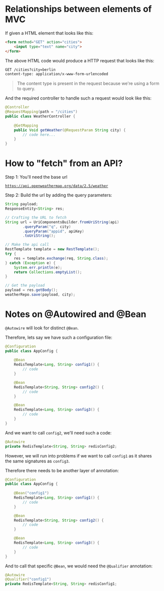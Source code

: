 # Relationships between elements of MVC

If given a HTML element that looks like this:

```html
<form method="GET" action="cities">
    <input type="text" name="city">
</form>
``` 

The above HTML code would produce a HTTP request that looks like this:

```xml
GET /cities?city=berlin
content-type: application/x-www-form-urlencoded
```

> The content type is present in the request because we're using a form to query.

And the required controller to handle such a request would look like this:

```java
@Controller
@RequestMapping(path = "/cities")
public class WeatherController {
    
    @GetMapping
    public Void getWeather(@RequestParam String city) {
        // code here...
    }
}
```
# How to "fetch" from an API?
Step 1: You'll need the base url

<code>https://api.openweathermap.org/data/2.5/weather</code>

Step 2: Build the url by adding the query parameters:

```java
String payload;
ResponseEntity<String> res;

// Crafting the URL to fetch
String url = UriComponentsBuilder.fromUriString(api)
        .queryParam("q", city)
        .queryParam("appid", apiKey)
        .toUriString();

// Make the api call
RestTemplate template = new RestTemplate();
try {
    res = template.exchange(req, String.class);
} catch (Exception e) {
    System.err.println(e);
    return Collections.emptyList();
}

// Get the payload
payload = res.getBody();
weatherRepo.save(payload, city);
```
# Notes on @Autowired and @Bean

`@Autowire` will look for distinct `@Bean`.

Therefore, lets say we have such a configuration file:

```java
@Configuration
public class AppConfig {
    
    @Bean
    RedisTemplate<Long, String> config1() {
        // code
    }

    @Bean
    RedisTemplate<String, String> config2() {
        // code
    }

    @Bean
    RedisTemplate<Long, String> config3() {
        // code
    }
}
```

And we want to call `config2`, we'll need such a code:

```java
@Autowire
private RedisTemplate<String, String> redisConfig2;
```

However, we will run into problems if we want to call `config1` as it shares the same signatures as `config3`.

Therefore there needs to be another layer of annotation:

```java
@Configuration
public class AppConfig {
    
    @Bean("config1")
    RedisTemplate<Long, String> config1() {
        // code
    }

    @Bean
    RedisTemplate<String, String> config2() {
        // code
    }

    @Bean
    RedisTemplate<Long, String> config3() {
        // code
    }
}
```

And to call that specific `@Bean`, we would need the `@Qualifier` annotation:

```java
@Autowire
@Qualifier("config1")
private RedisTemplate<String, String> redisConfig1;
```



